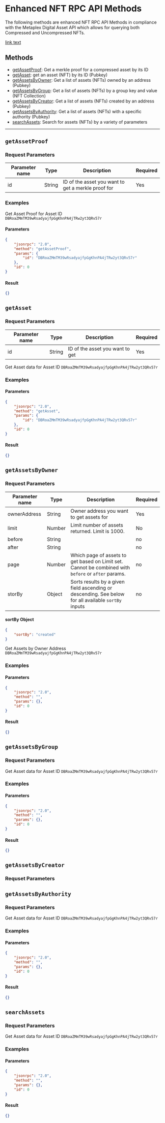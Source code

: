# Enhanced NFT RPC API Methods

The following methods are enhanced NFT RPC API Methods in compliance with the
Metaplex Digital Asset API which allows for querying both Compressed and
Uncompressed NFTs.

[link text](#<heading-name>) 

## Methods

-   [getAssetProof](#<getAssetProof>): Get a merkle proof for a compressed asset by its ID
-   [getAsset](#<getAsset>): get an asset (NFT) by its ID (Pubkey)
-   [getAssetsByOwner](#<getAssetsByOwner>): Get a list of assets (NFTs) owned by an address (Pubkey)
-   [getAssetsByGroup](#<getAssetsByGroup>): Get a list of assets (NFTs) by a group key and value (NFT Collection)
-   [getAssetsByCreator](#<getAssetsByCreator>): Get a list of assets (NFTs) created by an address (Pubkey)
-   [getAssetsByAuthority](#<getAssetsByAuthority>): Get a list of assets (NFTs) with a specific authority (Pubkey)
-   [searchAssets](#<searchAssets>): Search for assets (NFTs) by a variety of parameters

---

## `getAssetProof`

### Request Parameters

| Parameter name | Type   | Description                                        | Required |
| -------------- | ------ | -------------------------------------------------- | -------- |
| id             | String | ID of the asset you want to get a merkle proof for | Yes      |

### Examples

Get Asset Proof for Asset ID `DBRoaZMmTM39wRsadyajfpGgKhnPA4jTRw2yt3QRv57r`

#### Parameters

```json
{
    "jsonrpc": "2.0",
    "method": "getAssetProof",
    "params": {
        "id": "DBRoaZMmTM39wRsadyajfpGgKhnPA4jTRw2yt3QRv57r"
    },
    "id": 0
}
```

#### Result

```json
{}
```

## `getAsset`

### Request Parameters

| Parameter name | Type   | Description                     | Required |
| -------------- | ------ | ------------------------------- | -------- |
| id             | String | ID of the asset you want to get | Yes      |

Get Asset data for Asset ID `DBRoaZMmTM39wRsadyajfpGgKhnPA4jTRw2yt3QRv57r`

### Examples

#### Parameters

```json
{
    "jsonrpc": "2.0",
    "method": "getAsset",
    "params": {
        "id": "DBRoaZMmTM39wRsadyajfpGgKhnPA4jTRw2yt3QRv57r"
    },
    "id": 0
}
```

#### Result

```json
{}
```

## `getAssetsByOwner`

### Request Parameters

| Parameter name | Type   | Description                                                                                         | Required |
| -------------- | ------ | --------------------------------------------------------------------------------------------------- | -------- |
| ownerAddress   | String | Owner address you want to get assets for                                                            | Yes      |
| limit          | Number | Limit number of assets returned. Limit is 1000.                                                     | No       |
| before         | String |                                                                                                     | no       |
| after          | String |                                                                                                     | no       |
| page           | Number | Which page of assets to get based on Limit set. Cannot be combined with `before` or `after` params. | no       |
| storBy         | Object | Sorts results by a given field ascending or descending. See below for all available `sortBy` inputs | no       |

#### sortBy Object

```json
{
    "sortBy": "created"
}
```

Get Assets by Owner Address `DBRoaZMmTM39wRsadyajfpGgKhnPA4jTRw2yt3QRv57r`

### Examples

#### Parameters

```json
{
    "jsonrpc": "2.0",
    "method": "",
    "params": {},
    "id": 0
}
```

#### Result

```json
{}
```

## `getAssetsByGroup`

### Request Parameters

Get Asset data for Asset ID `DBRoaZMmTM39wRsadyajfpGgKhnPA4jTRw2yt3QRv57r`

### Examples

#### Parameters

```json
{
    "jsonrpc": "2.0",
    "method": "",
    "params": {},
    "id": 0
}
```

#### Result

```json
{}
```

## `getAssetsByCreator`

### Requset Parameters

## `getAssetsByAuthority`

### Request Parameters

Get Asset data for Asset ID `DBRoaZMmTM39wRsadyajfpGgKhnPA4jTRw2yt3QRv57r`

### Examples

#### Parameters

```json
{
    "jsonrpc": "2.0",
    "method": "",
    "params": {},
    "id": 0
}
```

#### Result

```json
{}
```

## `searchAssets`

### Request Parameters

Get Asset data for Asset ID `DBRoaZMmTM39wRsadyajfpGgKhnPA4jTRw2yt3QRv57r`

### Examples

#### Parameters

```json
{
    "jsonrpc": "2.0",
    "method": "",
    "params": {},
    "id": 0
}
```

#### Result

```json
{}
```
